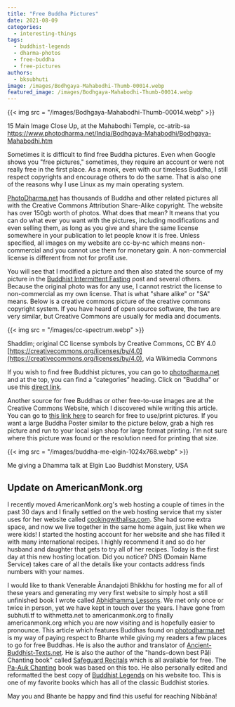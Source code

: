 ```yaml
---
title: "Free Buddha Pictures"
date: 2021-08-09
categories: 
  - interesting-things
tags: 
  - buddhist-legends
  - dharma-photos
  - free-buddha
  - free-pictures
authors: 
  - bksubhuti
image: /images/Bodhgaya-Mahabodhi-Thumb-00014.webp
featured_image: /images/Bodhgaya-Mahabodhi-Thumb-00014.webp
---
```


{{< img src = "/images/Bodhgaya-Mahabodhi-Thumb-00014.webp" >}}

15 Main Image Close Up, at the Mahabodhi Temple, cc-atrib-sa https://www.photodharma.net/India/Bodhgaya-Mahabodhi/Bodhgaya-Mahabodhi.htm

Sometimes it is difficult to find free Buddha pictures. Even when Google shows you "free pictures," sometimes, they require an account or were not really free in the first place. As a monk, even with our timeless Buddha, I still respect copyrights and encourage others to do the same. That is also one of the reasons why I use Linux as my main operating system.

[PhotoDharma.net](https://photodharma.net) has thousands of Buddha and other related pictures all with the Creative Commons Attribution Share-Alike copyright. The website has over 150gb worth of photos. What does that mean? It means that you can do what ever you want with the pictures, including modifications and even selling them, as long as you give and share the same license somewhere in your publication to let people know it is free. Unless specified, all images on my website are cc-by-nc which means non-commercial and you cannot use them for monetary gain. A non-commercial license is different from not for profit use.

You will see that I modified a picture and then also stated the source of my picture in the [Buddhist Intermittent Fasting](https://americanmonk.org/the-buddhas-intermittent-fasting/) post and several others. Because the original photo was for any use, I cannot restrict the license to non-commercial as my own license. That is what "share alike" or "SA" means. Below is a creative commons picture of the creative commons copyright system. If you have heard of open source software, the two are very similar, but Creative Commons are usually for media and documents.

{{< img src = "/images/cc-spectrum.webp" >}}

Shaddim; original CC license symbols by Creative Commons, CC BY 4.0 [https://creativecommons.org/licenses/by/4.0](https://creativecommons.org/licenses/by/4.0), via Wikimedia Commons

If you wish to find free Buddhist pictures, you can go to [photodharma.net](https://photodharma.net) and at the top, you can find a “categories” heading. Click on "Buddha" or use this [direct link](https://cse.google.com/cse?q=buddha&cx=004431105529447141860:fuzmsocpasy).

Another source for free Buddhas or other free-to-use images are at the Creative Commons Website, which I discovered while writing this article. You can go to [this link here](https://search.creativecommons.org/search?q=buddha) to search for free to use/print pictures. If you want a large Buddha Poster similar to the picture below, grab a high res picture and run to your local sign shop for large format printing. I'm not sure where this picture was found or the resolution need for printing that size.

{{< img src = "/images/buddha-me-elgin-1024x768.webp" >}}

Me giving a Dhamma talk at Elgin Lao Buddhist Monstery, USA

## Update on AmericanMonk.org

I recently moved AmericanMonk.org's web hosting a couple of times in the past 30 days and I finally settled on the web hosting service that my sister uses for her website called [cookingwithalisa.com](https://cookingwithalisa.com). She had some extra space, and now we live together in the same home again, just like when we were kids! I started the hosting account for her website and she has filled it with many international recipes. I highly recommend it and so do her husband and daughter that gets to try all of her recipes. Today is the first day at this new hosting location. Did you notice? DNS (Domain Name Service) takes care of all the details like your contacts address finds numbers with your names.

I would like to thank Venerable Ānandajoti Bhikkhu for hosting me for all of these years and generating my very first website to simply host a still unfinished book I wrote called [Abhidhamma Lessons](https://americanmonk.org/abhidhamma-lessons/). We met only once or twice in person, yet we have kept in touch over the years. I have gone from subhuti.tf to withmetta.net to americanmonk.org to finally americanmonk.org which you are now visiting and is hopefully easier to pronounce. This article which features Buddhas found on [photodharma.net](http://photodharma.net) is my way of paying respect to Bhante while giving my readers a few places to go for free Buddhas. He is also the author and translator of [Ancient-Buddhist-Texts.net](https://www.ancient-buddhist-texts.net/). He is also the author of the "hands-down best Pāḷi Chanting book" called [Safeguard Recitals](https://www.ancient-buddhist-texts.net/Texts-and-Translations/Safeguard/index.htm) which is all available for free. The [Pa-Auk Chanting](https://www.ancient-buddhist-texts.net/Texts-and-Translations/Chanting-for-Meditators/index.htm) book was based on this too. He also personally edited and reformatted the best copy of [Buddhist Legends](https://www.ancient-buddhist-texts.net/English-Texts/Buddhist-Legends/) on his website too. This is one of my favorite books which has all of the classic Buddhist stories.

May you and Bhante be happy and find this useful for reaching Nibbāna!
